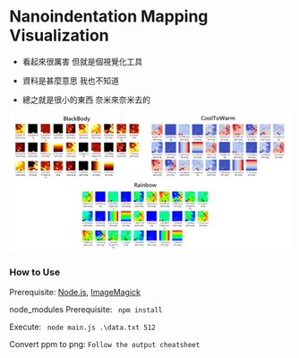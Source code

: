 # Nanoindentation Mapping Visualization

* 看起來很厲害 但就是個視覺化工具

* 資料是甚麼意思 我也不知道

* 總之就是很小的東西 奈米來奈米去的

![](https://github.com/yanagiragi/Nanoindentation-Mapping-Visualization/blob/df651cae51e94d55d326df2493467e3868d90089/DemoResults/result.PNG)


### How to Use

Prerequisite: [Node.js](https://nodejs.org/en/), [ImageMagick](https://www.imagemagick.org/index.php)

node_modules Prerequisite:  ``` npm install```

Execute: ``` node main.js .\data.txt 512```

Convert ppm to png: ```Follow the output cheatsheet```
